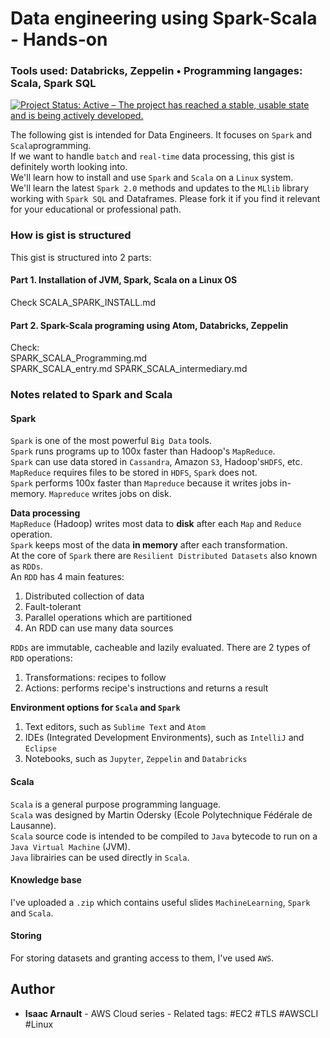 # Data engineering using Spark-Scala - Hands-on
### Tools used: Databricks, Zeppelin • Programming langages: Scala, Spark SQL

[![Project Status: Active – The project has reached a stable, usable state and is being actively developed.](https://www.repostatus.org/badges/latest/active.svg)](https://www.repostatus.org/#active)

The following gist is intended for Data Engineers. It focuses on `Spark` and `Scala`programming.<br>
If we want to handle `batch` and `real-time` data processing, this gist is definitely worth looking into.<br>
We'll learn how to install and use `Spark` and `Scala` on a `Linux` system.<br>
We'll learn the latest `Spark 2.0` methods and updates to the `MLlib` library working with `Spark SQL` and Dataframes.
Please fork it if you find it relevant for your educational or professional path.

### How is gist is structured
This gist is structured into 2 parts:<br>

#### Part 1. Installation of JVM, Spark, Scala on a Linux OS
Check SCALA_SPARK_INSTALL.md

#### Part 2. Spark-Scala programing using Atom, Databricks, Zeppelin

Check:<br>
SPARK_SCALA_Programming.md<br>
SPARK_SCALA_entry.md
SPARK_SCALA_intermediary.md
  
### Notes related to Spark and Scala

#### Spark
`Spark` is one of the most powerful `Big Data` tools.<br>
`Spark` runs programs up to 100x faster than Hadoop's `MapReduce`.<br>
`Spark` can use data stored in `Cassandra`, Amazon `S3`, Hadoop's`HDFS`, etc.<br>
`MapReduce` requires files to be stored in `HDFS`, `Spark` does not.<br>
`Spark` performs 100x faster than `Mapreduce` because it writes jobs in-memory. `Mapreduce` writes jobs on disk.

<b>Data processing</b><br>
`MapReduce` (Hadoop) writes most data to <b>disk</b> after each `Map` and `Reduce` operation.<br>
`Spark` keeps most of the data <b>in memory</b> after each transformation.<br>
At the core of `Spark` there are `Resilient Distributed Datasets` also known as `RDDs`.<br>
An `RDD` has 4 main features:<br>

1. Distributed collection of data
2. Fault-tolerant
3. Parallel operations which are partitioned
4. An RDD can use many data sources

`RDDs` are immutable, cacheable and lazily evaluated.
There are 2 types of `RDD` operations:<br>
  
  1. Transformations: recipes to follow
  2. Actions: performs recipe's instructions and returns a result
  
  <b>Environment options for `Scala` and `Spark`</b>
  
  1. Text editors, such as `Sublime Text` and `Atom`
  2. IDEs (Integrated Development Environments), such as `IntelliJ` and `Eclipse`
  3. Notebooks, such as `Jupyter`, `Zeppelin` and `Databricks`

#### Scala
`Scala` is a general purpose programming language.<br>
`Scala` was designed by Martin Odersky (Ecole Polytechnique Fédérale de Lausanne).<br>
`Scala` source code is intended to be compiled to `Java` bytecode to run on a `Java Virtual Machine` (JVM).<br>
`Java` librairies can be used directly in `Scala`.<br>

#### Knowledge base

I've uploaded a `.zip` which contains useful slides `MachineLearning`, `Spark` and `Scala`.<br>

#### Storing

For storing datasets and granting access to them, I've used `AWS`.

## Author

* **Isaac Arnault** - AWS Cloud series - Related tags: #EC2 #TLS #AWSCLI #Linux

